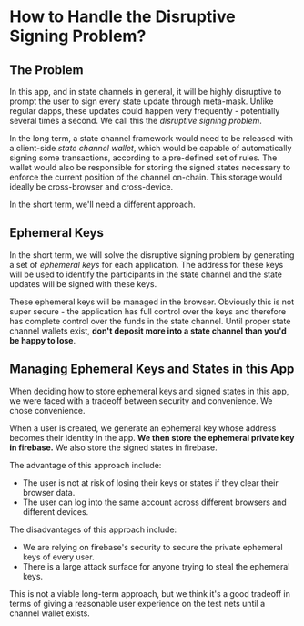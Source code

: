 # How to Handle the Disruptive Signing Problem?

## The Problem

In this app, and in state channels in general, it will be highly disruptive to prompt the
user to sign every state update through meta-mask. Unlike regular dapps, these updates
could happen very frequently - potentially several times a second. We call this the _disruptive
signing problem_.

In the long term, a state channel framework would need to be released with a client-side
_state channel wallet_, which would be capable of automatically signing some transactions,
according to a pre-defined set of rules. The wallet would also be responsible for storing
the signed states necessary to enforce the current position of the channel on-chain. This
storage would ideally be cross-browser and cross-device.

In the short term, we'll need a different approach.

## Ephemeral Keys

In the short term, we will solve the disruptive signing problem by generating a set of
_ephemeral keys_ for each application. The address for these keys will be used to identify
the participants in the state channel and the state updates will be signed with these keys.

These ephemeral keys will be managed in the browser. Obviously this is not super secure - 
the application has full control over the keys and therefore has complete control over the
funds in the state channel. Until proper state channel wallets exist, **don't deposit more
into a state channel than you'd be happy to lose**.

## Managing Ephemeral Keys and States in this App

When deciding how to store ephemeral keys and signed states in this app, we were faced
with a tradeoff between security and convenience. We chose convenience.

When a user is created, we generate an ephemeral key whose address becomes their identity
in the app. **We then store the ephemeral private key in firebase.** We also store the
signed states in firebase.

The advantage of this approach include:

* The user is not at risk of losing their keys or states if they clear their browser data.
* The user can log into the same account across different browsers and different devices.

The disadvantages of this approach include:

* We are relying on firebase's security to secure the private ephemeral keys of every user.
* There is a large attack surface for anyone trying to steal the ephemeral keys.

This is not a viable long-term approach, but we think it's a good tradeoff in terms of
giving a reasonable user experience on the test nets until a channel wallet exists.

